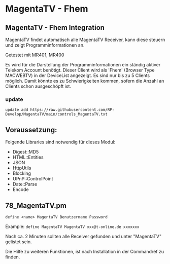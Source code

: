 # MagentaTV - Fhem
## MagentaTV - Fhem Integration

MagentaTV findet automatisch alle MagentaTV Receiver, kann diese steuern und zeigt Programminformationen an.

Getestet mit MR401, MR400

Es wird für die Darstellung der Programminformationen ein ständig aktiver Telekom Account benötigt. Dieser Client wird als 'Fhem' (Browser Type MACWEBTV) in der DeviceList angezeigt. Es sind nur bis zu 5 Clients möglich. Damit könnte es zu Schwierigkeiten kommen, sofern die Anzahl an Clients schon ausgeschöpft ist.

### update

`update add https://raw.githubusercontent.com/RP-Develop/MagentaTV/main/controls_MagentaTV.txt`

## Voraussetzung: 

Folgende Libraries sind notwendig für dieses Modul:

- Digest::MD5
- HTML::Entities
- JSON
- HttpUtils
- Blocking
- UPnP::ControlPoint
- Date::Parse
- Encode

## 78_MagentaTV.pm

`define <name> MagentaTV Benutzername Password`

Example: `define MagentaTV MagentaTV xxx@t-online.de xxxxxxx`

Nach ca. 2 Minuten sollten alle Receiver gefunden und unter "MagentaTV" gelistet sein.

Die Hilfe zu weiteren Funktionen, ist nach Installation in der Commandref zu finden. 